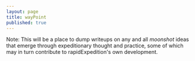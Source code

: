 ```yaml
---
layout: page
title: wayPoint
published: true
---
```


Note: This will be a place to dump writeups on any and all *moonshot* ideas that emerge through expeditionary thought and practice, some of which may in turn contribute to rapidExpedition's own development.
